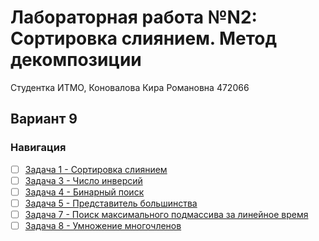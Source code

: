 # Лабораторная работа №N2: Сортировка слиянием. Метод декомпозиции

Студентка ИТМО,  Коновалова Кира Романовна 472066
## Вариант 9
### Навигация

- [ ] [Задача 1 - Сортировка слиянием ](https://github.com/kira-ko/algs_labs/tree/main/lab2/task1)
- [ ] [Задача 3 -  Число инверсий ](https://github.com/kira-ko/algs_labs/tree/main/lab2/task3)
- [ ] [Задача 4 - Бинарный поиск ](https://github.com/kira-ko/algs_labs/tree/main/lab2/task4)
- [ ] [Задача 5 - Представитель большинства ](https://github.com/kira-ko/algs_labs/tree/main/lab2/task5)
- [ ] [Задача 7 - Поиск максимального подмассива за линейное время ](https://github.com/kira-ko/algs_labs/tree/main/lab2/task7)
- [ ] [Задача 8 - Умножение многочленов ](https://github.com/kira-ko/algs_labs/tree/main/lab2/task8)